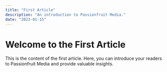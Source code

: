 ```yaml
---
title: "First Article"
description: "An introduction to Passionfruit Media."
date: "2023-01-15"
---
```


# Welcome to the First Article

This is the content of the first article. Here, you can introduce your readers to Passionfruit Media and provide valuable insights.
